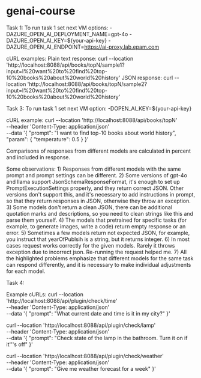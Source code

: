 # genai-course

Task 1:
To run task 1 set next VM options:
    -DAZURE_OPEN_AI_DEPLOYMENT_NAME=gpt-4o
    -DAZURE_OPEN_AI_KEY=${your-api-key}
    -DAZURE_OPEN_AI_ENDPOINT=https://ai-proxy.lab.epam.com

cURL examples:
    Plain text response: curl --location 'http://localhost:8088/api/books/topN/sample1?input=I%20want%20to%20find%20top-10%20books%20about%20world%20history'
    JSON response: curl --location 'http://localhost:8088/api/books/topN/sample2?input=I%20want%20to%20find%20top-10%20books%20about%20world%20history'

Task 3:
To run task 1 set next VM option:
    -DOPEN_AI_KEY=${your-api-key}

cURL example:
curl --location 'http://localhost:8088/api/books/topN' \
--header 'Content-Type: application/json' \
--data '{
"prompt": "I want to find top-10 books about world history",
"param": {
"temperature": 0.5
}
}'

Comparisons of responses from different models are calculated in percent and included in response.

Some observations:
    1) Responses from different models with the same prompt and prompt settings can be different.
    2) Some versions of gpt-4o and llama support JsonSchemaResponseFormat, it's enough to set up PromptExecutionSettings
        properly, and they return correct JSON. Other versions don't support this, and it's necessary to add instructions
        in prompt, so that they return responses in JSON, otherwise they throw an exception.
    3) Some models don't return a clean JSON, there can be additional quotation marks and descriptions,
        so you need to clean strings like this and parse them yourself.
    4) The models that pretrained for specific tasks (for example, to generate images, write a code) return empty response
        or an error.
    5) Sometimes a few models return not expected JSON, for example, you instruct that yearOfPublsih is a string,
        but it returns integer.
    6) In most cases request works correctly for the given models. Rarely it throws exception due to incorrect json.
        Re-running the request helped me.
    7) All the highlighted problems emphasize that different models for the same task can respond differently,
        and it is necessary to make individual adjustments for each model.

Task 4:

Example cURLs:
curl --location 'http://localhost:8088/api/plugin/check/time' \
--header 'Content-Type: application/json' \
--data '{
"prompt": "What current date and time is it in my city?"
}'

curl --location 'http://localhost:8088/api/plugin/check/lamp' \
--header 'Content-Type: application/json' \
--data '{
"prompt": "Check state of the lamp in the bathroom. Turn it on if it'\''s off"
}'

curl --location 'http://localhost:8088/api/plugin/check/weather' \
--header 'Content-Type: application/json' \
--data '{
"prompt": "Give me weather forecast for a week"
}'

